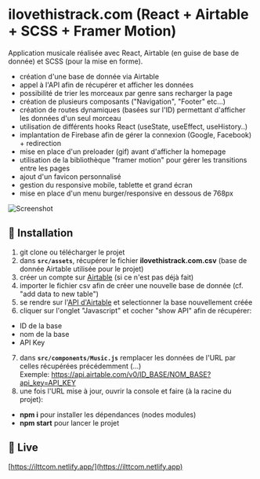 # ilovethistrack.com (React + Airtable + SCSS + Framer Motion)

Application musicale réalisée avec React, Airtable (en guise de base de donnée) et SCSS (pour la mise en forme).
- création d'une base de donnée via Airtable
- appel à l'API afin de récupérer et afficher les données
- possibilité de trier les morceaux par genre sans recharger la page
- création de plusieurs composants ("Navigation", "Footer" etc...)
- création de routes dynamiques (basées sur l'ID) permettant d'afficher les données d'un seul morceau
- utilisation de différents hooks React (useState, useEffect, useHistory..)
- implantation de Firebase afin de gérer la connexion (Google, Facebook) + redirection
- mise en place d'un preloader (gif) avant d'afficher la homepage
- utilisation de la bibliothèque "framer motion" pour gérer les transitions entre les pages
- ajout d'un favicon personnalisé
- gestion du responsive mobile, tablette et grand écran
- mise en place d'un menu burger/responsive en dessous de 768px


![Screenshot](screenshot.png)

## 🚀 Installation

1. git clone ou télécharger le projet
2. dans **`src/assets`**, récupérer le fichier **ilovethistrack.com.csv** (base de donnée Airtable utilisée pour le projet)
3. créer un compte sur [Airtable](https://drive.google.com/file/d/1CgASOopJozOfaHEMDn0A0qFuaH1kZ6Lc) (si ce n'est pas déjà fait) 
4. importer le fichier csv afin de créer une nouvelle base de donnée (cf. "add data to new table")
5. se rendre sur l'[API d'Airtable](https://airtable.com/api) et selectionner la base nouvellement créée
6. cliquer sur l'onglet "Javascript" et cocher "show API" afin de récupérer:
- ID de la base
- nom de la base
- API Key
7. dans **`src/components/Music.js`** remplacer les données de l'URL par celles récupérées précédemment (...) <br/>
Exemple: https://api.airtable.com/v0/ID_BASE/NOM_BASE?api_key=API_KEY 
8. une fois l'URL mise à jour, ouvrir la console et faire (à la racine du projet):
- **npm i** pour installer les dépendances (nodes modules)
- **npm start** pour lancer le projet

## 💫 Live

[https://ilttcom.netlify.app/](https://ilttcom.netlify.app)
